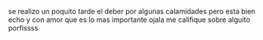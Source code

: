 se realizo un poquito tarde el deber por algunas calamidades pero esta bien echo y con amor que es lo mas importante ojala me califique sobre alguito porfissss
